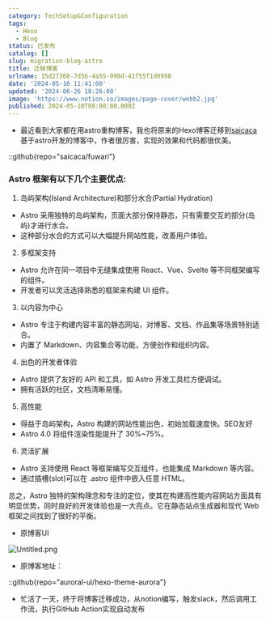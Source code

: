 ```yaml
---
category: TechSetup&Configuration
tags:
  - Hexo
  - Blog
status: 已发布
catalog: []
slug: migration-blog-astro
title: 迁移博客
urlname: 15d27368-7d56-4a55-998d-41f55f1d0998
date: '2024-05-10 11:41:00'
updated: '2024-06-26 18:26:00'
image: 'https://www.notion.so/images/page-cover/webb2.jpg'
published: 2024-05-10T08:00:00.000Z
---
```

- 最近看到大家都在用astro重构博客，我也将原来的Hexo博客迁移到[saicaca](https://github.com/saicaca/fuwari)基于astro开发的博客中，作者很厉害，实现的效果和代码都很优美。

::github{repo="saicaca/fuwari"}


### Astro 框架有以下几个主要优点:



1. 岛屿架构(Island Architecture)和部分水合(Partial Hydration)
- Astro 采用独特的岛屿架构，页面大部分保持静态，只有需要交互的部分(岛屿)才进行水合。
- 这种部分水合的方式可以大幅提升网站性能，改善用户体验。

2. 多框架支持
- Astro 允许在同一项目中无缝集成使用 React、Vue、Svelte 等不同框架编写的组件。
- 开发者可以灵活选择熟悉的框架来构建 UI 组件。

3. 以内容为中心
- Astro 专注于构建内容丰富的静态网站，对博客、文档、作品集等场景特别适合。
- 内置了 Markdown、内容集合等功能，方便创作和组织内容。

4. 出色的开发者体验
- Astro 提供了友好的 API 和工具，如 Astro 开发工具栏方便调试。
- 拥有活跃的社区，文档清晰易懂。

5. 高性能
- 得益于岛屿架构，Astro 构建的网站性能出色，初始加载速度快。SEO友好
- Astro 4.0 将组件渲染性能提升了 30%~75%。

6. 灵活扩展
- Astro 支持使用 React 等框架编写交互组件，也能集成 Markdown 等内容。
- 通过插槽(slot)可以在 .astro 组件中嵌入任意 HTML。

总之，Astro 独特的架构理念和专注的定位，使其在构建高性能内容网站方面具有明显优势，同时良好的开发体验也是一大亮点。它在静态站点生成器和现代 Web 框架之间找到了很好的平衡。

- 原博客UI

![Untitled.png](https://prod-files-secure.s3.us-west-2.amazonaws.com/5d24fe63-e567-4804-86f9-9fdc62e13082/3d59c350-432a-4fb6-a08f-0638fef2026e/Untitled.png?X-Amz-Algorithm=AWS4-HMAC-SHA256&X-Amz-Content-Sha256=UNSIGNED-PAYLOAD&X-Amz-Credential=ASIAZI2LB4665ZOB5HXD%2F20250412%2Fus-west-2%2Fs3%2Faws4_request&X-Amz-Date=20250412T213308Z&X-Amz-Expires=3600&X-Amz-Security-Token=IQoJb3JpZ2luX2VjEGUaCXVzLXdlc3QtMiJHMEUCIQD88TQxgNHs3OR2Tg5x6b%2FiOE7TyuZD%2BPICGzISj%2F4udwIgCyLN5hov%2F2YL29o00tBqhOw5s5%2BjJ2yi2kSKTy27%2FhMqiAQI3v%2F%2F%2F%2F%2F%2F%2F%2F%2F%2FARAAGgw2Mzc0MjMxODM4MDUiDA2MPXVxUwbpWqlWFircA3CVb3JNP1vJpDuRAHk56JKeyEC7RkJ5Hm6vy9d33XmRfCCKNobZw05vIcOo2HZZCA2%2FTk9VlP81maxVg2uOrlAZP6OpZWf9jrSFU5metYXeTA7uLonGqIHXIpaVil1FlQgWJiqKUGIUJRZmxSEz9v%2BbVOK5M3yAsn%2FdkNLL%2FVhaJiFc7CSkh7gjOc0E3FVji6spdSkOQZ7LUeudFSnOognwy4LFZo2B0AcZS9k1OnM%2F34Gv5Gt2xPawuj0xRc6gk79tXie%2BrAvUWzxw3J2J2seveF2aX7BxsD55dj51JrseqEWdrhoxXsAfaUQUtfpPMgHP2MT%2BIW%2BMOgleHXffCqe9TfUl%2B0Xzt7fmzO9%2FC2cfFQiLomNIBXwPTUnjQva2inXu5MIPV3TRqhs53%2FonEN4kI6QMgHRudg7kfmyhF391itw1E9sp25ssflpNbHUxaA1HFtse2oEmVXEAbjTOyUH%2FEIIDAzE%2BIB6EDkWZDijhP3rPKPCOi7F%2FnQIuR54FFg4OWByfVlP2G%2BCapOU9bSX4FXkfERwv6tKZjEUZTmXBUnEben72Z7ETvLjEKoTLyAImxRhfG3Zlpau3DQS1YjVL15d8dvhy6xAUEvv%2BL6nkaafZ2TQ%2BDwRVQBMDMIev678GOqUBLiOclMn0Z3mBs2SUnlb0TnZQkSEHPZ4dFyqeoaZaW2m90u7G1wlfi6PNA9JYN6VldlidoZ56ZN46qDX%2FmD6rhvskxyFFyu2x1CZ%2BuET%2BMH4vLN%2Flo88nM1qSOatm%2FXs87%2FcMibMSg0OWvjKnU9naTVszDO5123PYgN%2FhUT6An3okJK5TjG%2Bbll7hpkNQOAiMKkKIjX%2BA7SX8Aq8RlRxpvV1ay983&X-Amz-Signature=ad6fd0a7eee76126c8c66432634926947674a67c13d2e79a98b5145264bf717c&X-Amz-SignedHeaders=host&x-id=GetObject)

- 原博客地址：

::github{repo="auroral-ui/hexo-theme-aurora"}

- 忙活了一天，终于将博客迁移成功，从notion编写，触发slack，然后调用工作流，执行GitHub Action实现自动发布
